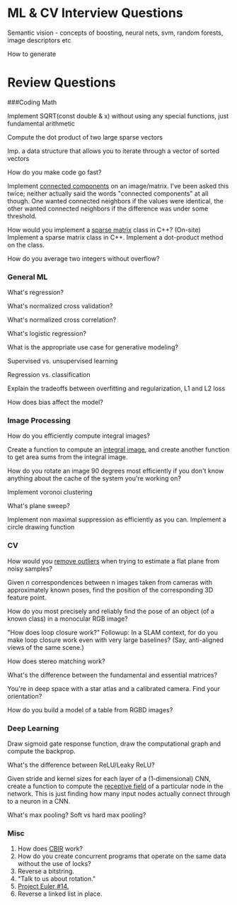 # ML & CV Interview Questions


Semantic vision - concepts of boosting, neural nets, svm, random forests, image descriptors etc




How to generate 

# Review Questions

###Coding Math

Implement SQRT(const double & x) without using any special functions, just fundamental arithmetic

Compute the dot product of two large sparse vectors

Imp. a data structure that allows you to iterate through a vector of sorted vectors

How do you make code go fast?

Implement [connected components](http://aishack.in/tutorials/labelling-connected-components-example/) on an image/matrix. I've been asked this twice; neither actually said the words "connected components" at all though. One wanted connected neighbors if the values were identical, the other wanted connected neighbors if the difference was under some threshold.

How would you implement a [sparse matrix](https://en.wikipedia.org/wiki/Sparse_matrix) class in C++? (On-site) Implement a sparse matrix class in C++. Implement a dot-product method on the class.

How do you average two integers without overflow?

### General ML

What's regression?

What's normalized cross validation?

What's normalized cross correlation? 

What's logistic regression?

What is the appropriate use case for generative modeling? 

Supervised vs. unsupervised learning

Regression vs. classification

Explain the tradeoffs between overfitting and regularization, L1 and L2 loss

How does bias affect the model?

### Image Processing

How do you efficiently compute integral images?

Create a function to compute an [integral image](https://en.wikipedia.org/wiki/Summed-area_table), and create another function to get area sums from the integral image.

How do you rotate an image 90 degrees most efficiently if you don't know anything about the cache of the system you're working on?

Implement voronoi clustering

What's plane sweep?

Implement non maximal suppression as efficiently as you can.
Implement a circle drawing function

### CV

How would you [remove outliers](https://en.wikipedia.org/wiki/Random_sample_consensus) when trying to estimate a flat plane from noisy samples? 

Given n correspondences between n images taken from cameras with approximately known poses, find the position of the corresponding 3D feature point.

How do you most precisely and reliably find the pose of an object (of a known class) in a monocular RGB image?

"How does loop closure work?" Followup: In a SLAM context, for do you make loop closure work even with very large baselines? (Say, anti-aligned views of the same scene.)

How  does stereo matching work?

What's the difference between the fundamental and essential matrices?

You're in deep space with a star atlas and a calibrated camera. Find your orientation?

How do you build a model of a table from RGBD images?

### Deep Learning

Draw  sigmoid gate response function, draw the computational graph and compute the backprop.

What's the difference between ReLU/Leaky ReLU?

Given stride and kernel sizes for each layer of a (1-dimensional) CNN, create a function to compute the [receptive field](https://www.quora.com/What-is-a-receptive-field-in-a-convolutional-neural-network) of a particular node in the network. This is just finding how many input nodes actually connect through to a neuron in a CNN.

What's max pooling? Soft vs hard max pooling?

### Misc

1. How does [CBIR](https://www.robots.ox.ac.uk/~vgg/publications/2013/arandjelovic13/arandjelovic13.pdf) work?
2. How do you create concurrent programs that operate on the same data without the use of locks?
3. Reverse a bitstring.
4. "Talk to us about rotation."
5. [Project Euler #14.](https://projecteuler.net/problem=14)
6. Reverse a linked list in place.



